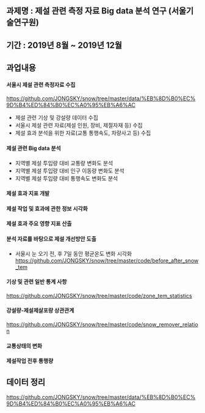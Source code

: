 ## 과제명 : 제설 관련 측정 자료 Big data 분석 연구 (서울기술연구원)

## 기간 : 2019년 8월 ~ 2019년 12월


## 과업내용
#### 서울시 제설 관련 측정자료 수집
https://github.com/JONGSKY/snow/tree/master/data/%EB%8D%B0%EC%9D%B4%ED%84%B0%EC%A0%95%EB%A6%AC
  - 제설 관련 기상 및 강설량 데이터 수집
  - 서울시 제설 관련 자료(제설 인원, 장비, 제절자재 등) 수집
  - 제설 효과 분석을 위한 자료(교통 통행속도, 차량사고 등) 수집
  
#### 제설 관련 Big data 분석
 
  - 지역별 제설 투입량 대비 교통량 변화도 분석
  - 지역별 제설 투입량 대비 인구 이동량 변화도 분석
  - 지역별 제설 투입량 대비 통행속도 변화도 분석
   
#### 제설 효과 지표 개발

#### 제설 작업 및 효과에 관한 정보 시각화

#### 제설 효과 주요 영향 지표 산출

#### 분석 자료를 바탕으로 제설 개선방안 도출
  - 서울시 눈 오기 전, 후 7일 동안 평균온도 변화 시각화
https://github.com/JONGSKY/snow/tree/master/code/before_after_snow_tem

#### 기상 및 관련 일반 통계 사항
https://github.com/JONGSKY/snow/tree/master/code/zone_tem_statistics
#### 강설량-제설제살포량 상관관계
https://github.com/JONGSKY/snow/tree/master/code/snow_remover_relation
#### 교통상태의 변화

#### 제설작업 전후 통행량



## 데이터 정리
https://github.com/JONGSKY/snow/tree/master/data/%EB%8D%B0%EC%9D%B4%ED%84%B0%EC%A0%95%EB%A6%AC

